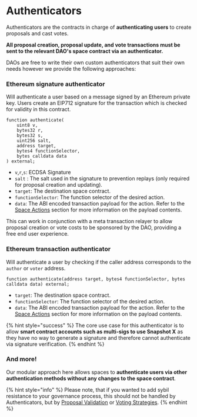 # Authenticators

Authenticators are the contracts in charge of **authenticating users** to create proposals and cast votes.&#x20;

**All proposal creation, proposal update, and vote transactions must be sent to the relevant DAO's space contract via an authenticator.**

DAOs are free to write their own custom authenticators that suit their own needs however we provide the following approaches:

### Ethereum signature authenticator

Will authenticate a user based on a message signed by an Ethereum private key. Users create an EIP712 signature for the transaction which is checked for validity in this contract.&#x20;

```solidity
function authenticate(
    uint8 v,
    bytes32 r,
    bytes32 s,
    uint256 salt,
    address target,
    bytes4 functionSelector,
    bytes calldata data
) external;
```

* `v`,`r`,`s`: ECDSA Signature
* `salt` : The salt used in the signature to prevention replays (only required for proposal creation and updating).
* `target`: The destination space contract.
* `functionSelector`: The function selector of the desired action.
* `data`: The ABI encoded transaction payload for the action. Refer to the [Space Actions](https://app.gitbook.com/o/-LFgTZvhAg63US8GVxGf/s/Z1apxjsgt60dN7Nlmu01/\~/changes/20/protocol-sx-evm/space) section for more information on the payload contents.&#x20;

This can work in conjunction with a meta transaction relayer to allow proposal creation or vote costs to be sponsored by the DAO, providing a free end user experience.

### Ethereum transaction authenticator

Will authenticate a user by checking if the caller address corresponds to the `author` or `voter` address.&#x20;

```solidity
function authenticate(address target, bytes4 functionSelector, bytes calldata data) external;
```

* `target`: The destination space contract.
* `functionSelector`: The function selector of the desired action.
* `data`: The ABI encoded transaction payload for the action. Refer to the [Space Actions](https://app.gitbook.com/o/-LFgTZvhAg63US8GVxGf/s/Z1apxjsgt60dN7Nlmu01/\~/changes/20/protocol-sx-evm/space) section for more information on the payload contents.&#x20;

{% hint style="success" %}
The core use case for this authenticator is to allow **smart contract accounts such as multi-sigs to use Snapshot X** as they have no way to generate a signature and therefore cannot authenticate via signature verification.
{% endhint %}

### And more!

Our modular approach here allows spaces to **authenticate users via other authentication methods without any changes to the space contract**.&#x20;

{% hint style="info" %}
Please note, that if you wanted to add sybil resistance to your governance process, this should not be handled by Authenticators, but by [Proposal Validation](proposal-validation-strategies.md) or [Voting Strategies](voting-strategies.md).
{% endhint %}

